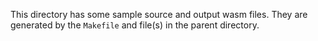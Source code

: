 This directory has some sample source and output wasm files. They are generated by the `Makefile` and file(s) in the parent directory.
